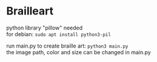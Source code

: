 # Brailleart

python library "pillow" needed   
for debian: `sudo apt install python3-pil`

run main.py to create braille art: `python3 main.py`   
the image path, color and size can be changed in main.py
